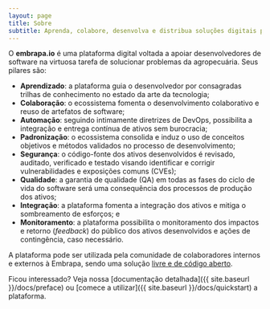 ```yaml
---
layout: page
title: Sobre
subtitle: Aprenda, colabore, desenvolva e distribua soluções digitais para o agro sustentável
---
```


O **embrapa.io** é uma plataforma digital voltada a apoiar desenvolvedores de software na virtuosa tarefa de solucionar problemas da agropecuária. Seus pilares são:

- **Aprendizado**: a plataforma guia o desenvolvedor por consagradas trilhas de conhecimento no estado da arte da tecnologia;
- **Colaboração**: o ecossistema fomenta o desenvolvimento colaborativo e reuso de artefatos de software;
- **Automação**: seguindo intimamente diretrizes de DevOps, possibilita a integração e entrega contínua de ativos sem burocracia;
- **Padronização**: o ecossistema consolida e induz o uso de conceitos objetivos e métodos validados no processo de desenvolvimento;
- **Segurança**: o código-fonte dos ativos desenvolvidos é revisado, auditado, verificado e testado visando identificar e corrigir vulnerabilidades e exposições comuns (CVEs);
- **Qualidade**: a garantia de qualidade (QA) em todas as fases do ciclo de vida do software será uma consequência dos processos de produção dos ativos;
- **Integração**: a plataforma fomenta a integração dos ativos e mitiga o sombreamento de esforços; e
- **Monitoramento**: a plataforma possibilita o monitoramento dos impactos e retorno (_feedback_) do público dos ativos desenvolvidos e ações de contingência, caso necessário.

A plataforma pode ser utilizada pela comunidade de colaboradores internos e externos à Embrapa, sendo uma solução [livre e de código aberto](license).

Ficou interessado? Veja nossa [documentação detalhada]({{ site.baseurl }}/docs/preface) ou [comece a utilizar]({{ site.baseurl }}/docs/quickstart) a plataforma.